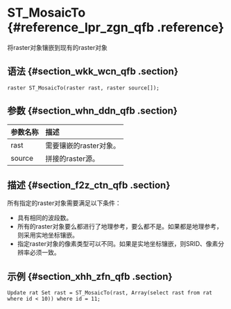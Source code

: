 # S​T\_MosaicTo {#reference_lpr_zgn_qfb .reference}

将raster对象镶嵌到现有的raster对象

## 语法 {#section_wkk_wcn_qfb .section}

```
raster ST_MosaicTo(raster rast, raster source[]);
```

## 参数 {#section_whn_ddn_qfb .section}

|参数名称|描述|
|:---|:-|
|rast|需要镶嵌的raster对象。|
|source|拼接的raster源。|

## 描述 {#section_f2z_ctn_qfb .section}

所有指定的raster对象需要满足以下条件：

-   具有相同的波段数。
-   所有的raster对象要么都进行了地理参考，要么都不是。如果都是地理参考，则采用实地坐标镶嵌。
-   指定raster对象的像素类型可以不同。如果是实地坐标镶嵌，则SRID、像素分辨率必须一致。

## 示例 {#section_xhh_zfn_qfb .section}

```
Update rat Set rast = ST_MosaicTo(rast, Array(select rast from rat where id < 10)) where id = 11;
```

